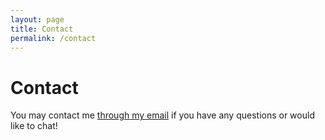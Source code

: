```yaml
---
layout: page
title: Contact
permalink: /contact
---
```


# Contact

You may contact me [through my email](mailto:joshuajangprice@gmail.com) if you have any questions or would like to chat!
